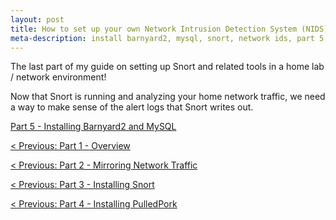 ```yaml
---
layout: post
title: How to set up your own Network Intrusion Detection System (NIDS) with Snort - Part 5
meta-description: install barnyard2, mysql, snort, network ids, part 5 post
---
```


The last part of my guide on setting up Snort and related tools in a home lab / network environment!

Now that Snort is running and analyzing your home network traffic, we need a way to make sense of the alert logs that Snort writes out.

[Part 5 - Installing Barnyard2 and MySQL](/pages/snort/setup/5-installing-barnyard2-mysql)


[< Previous: Part 1 - Overview](/2015/01/04/snort-setup-part1)

[< Previous: Part 2 - Mirroring Network Traffic](/2015/01/05/snort-setup-part2)

[< Previous: Part 3 - Installing Snort](/2015/01/07/snort-setup-part3)

[< Previous: Part 4 - Installing PulledPork](/2015/01/09/snort-setup-part4)

